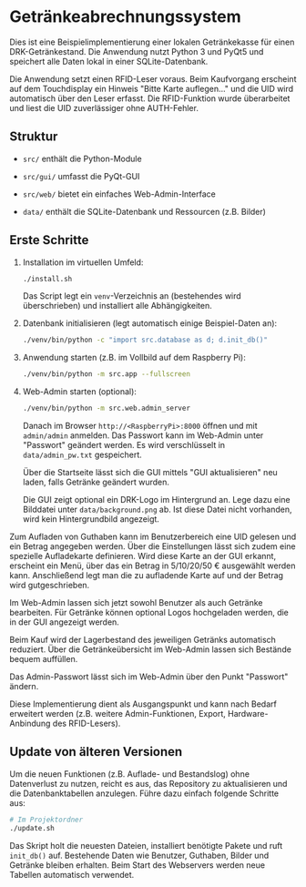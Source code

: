 # Getränkeabrechnungssystem

Dies ist eine Beispielimplementierung einer lokalen Getränkekasse für einen DRK-Getränkestand.
Die Anwendung nutzt Python 3 und PyQt5 und speichert alle Daten lokal in einer SQLite-Datenbank.

Die Anwendung setzt einen RFID-Leser voraus. Beim Kaufvorgang erscheint auf dem
Touchdisplay ein Hinweis "Bitte Karte auflegen…" und die UID wird automatisch
über den Leser erfasst. Die RFID-Funktion wurde überarbeitet und liest die UID
zuverlässiger ohne AUTH-Fehler.

## Struktur

- `src/` enthält die Python-Module
- `src/gui/` umfasst die PyQt-GUI

- `src/web/` bietet ein einfaches Web-Admin-Interface

- `data/` enthält die SQLite-Datenbank und Ressourcen (z.B. Bilder)

## Erste Schritte


1. Installation im virtuellen Umfeld:
   ```bash
   ./install.sh
   ```
   Das Script legt ein `venv`-Verzeichnis an (bestehendes wird überschrieben) und installiert alle Abhängigkeiten.
2. Datenbank initialisieren (legt automatisch einige Beispiel-Daten an):
   ```bash
   ./venv/bin/python -c "import src.database as d; d.init_db()"
   ```
3. Anwendung starten (z.B. im Vollbild auf dem Raspberry Pi):
   ```bash
   ./venv/bin/python -m src.app --fullscreen
   ```
4. Web-Admin starten (optional):
   ```bash
   ./venv/bin/python -m src.web.admin_server
   ```
   Danach im Browser `http://<RaspberryPi>:8000` öffnen und mit `admin/admin` anmelden.
   Das Passwort kann im Web-Admin unter "Passwort" geändert werden. Es wird
   verschlüsselt in `data/admin_pw.txt` gespeichert.

   Über die Startseite lässt sich die GUI mittels "GUI aktualisieren" neu laden, falls Getränke geändert wurden.

   Die GUI zeigt optional ein DRK-Logo im Hintergrund an. Lege dazu eine Bilddatei unter `data/background.png` ab. Ist diese Datei nicht vorhanden, wird kein Hintergrundbild angezeigt.

Zum Aufladen von Guthaben kann im Benutzerbereich eine UID gelesen und ein Betrag angegeben werden.
Über die Einstellungen lässt sich zudem eine spezielle Aufladekarte definieren.
Wird diese Karte an der GUI erkannt, erscheint ein Menü, über das ein Betrag
in 5/10/20/50&nbsp;€ ausgewählt werden kann. Anschließend legt man die zu
aufladende Karte auf und der Betrag wird gutgeschrieben.

Im Web-Admin lassen sich jetzt sowohl Benutzer als auch Getränke bearbeiten. Für Getränke können optional Logos hochgeladen werden, die in der GUI angezeigt werden.

Beim Kauf wird der Lagerbestand des jeweiligen Getränks automatisch reduziert. Über die Getränkeübersicht im Web-Admin lassen sich Bestände bequem auffüllen.

Das Admin-Passwort lässt sich im Web-Admin über den Punkt "Passwort" ändern.


Diese Implementierung dient als Ausgangspunkt und kann nach Bedarf erweitert werden (z.B. weitere Admin-Funktionen, Export, Hardware-Anbindung des RFID-Lesers).

## Update von älteren Versionen

Um die neuen Funktionen (z.B. Auflade- und Bestandslog) ohne Datenverlust zu nutzen,
reicht es aus, das Repository zu aktualisieren und die Datenbanktabellen anzulegen.
Führe dazu einfach folgende Schritte aus:

```bash
# Im Projektordner
./update.sh
```

Das Skript holt die neuesten Dateien, installiert benötigte Pakete und ruft
`init_db()` auf. Bestehende Daten wie Benutzer, Guthaben, Bilder und Getränke
bleiben erhalten. Beim Start des Webservers werden neue Tabellen automatisch
verwendet.
